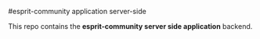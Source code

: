 #esprit-community application server-side

This repo contains the **esprit-community server side application** backend.
